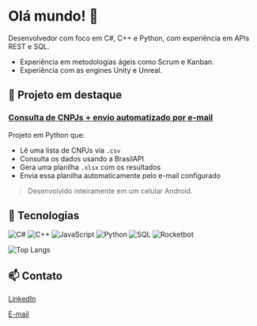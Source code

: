 
# Olá mundo! 👋

Desenvolvedor com foco em C#, C++ e Python, com experiência em APIs REST e SQL.

- Experiência em metodologias ágeis como Scrum e Kanban.
- Experiência com as engines Unity e Unreal.

## 🚀 Projeto em destaque

### [Consulta de CNPJs + envio automatizado por e-mail](https://github.com/marcoslimaa404/consulta-cpnj-automacao)

Projeto em Python que:
- Lê uma lista de CNPJs via `.csv`  
- Consulta os dados usando a BrasilAPI  
- Gera uma planilha `.xlsx` com os resultados  
- Envia essa planilha automaticamente pelo e-mail configurado
> Desenvolvido inteiramente em um celular Android.

## 🤖 Tecnologias

![C#](https://img.shields.io/badge/C%23-239120?style=for-the-badge&logo=c-sharp&logoColor=white)
![C++](https://img.shields.io/badge/C++-00599C?style=for-the-badge&logo=c%2b%2b&logoColor=white)
![JavaScript](https://img.shields.io/badge/JavaScript-F7DF1E?style=for-the-badge&logo=javascript&logoColor=black)
![Python](https://img.shields.io/badge/Python-3776AB?style=for-the-badge&logo=python&logoColor=white)
![SQL](https://img.shields.io/badge/SQL-4479A1?style=for-the-badge&logo=postgresql&logoColor=white)
![Rocketbot](https://img.shields.io/badge/Rocketbot-Automation-red?style=for-the-badge)

![Top Langs](https://github-readme-stats.vercel.app/api/top-langs/?username=marcoslimaa404&layout=compact&langs_count=6&theme=tokyonight)

## 📫 Contato

[LinkedIn](https://linkedin.com/in/marcoslimaa404/)

[E-mail](mailto:marcoslimaa404@gmail.com)
